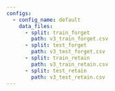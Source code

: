 ```yaml
---
configs:
  - config_name: default
    data_files:
      - split: train_forget
        path: v3_train_forget.csv
      - split: test_forget
        path: v3_test_forget.csv
      - split: train_retain
        path: v3_train_retain.csv
      - split: test_retain
        path: v3_test_retain.csv
---
```

